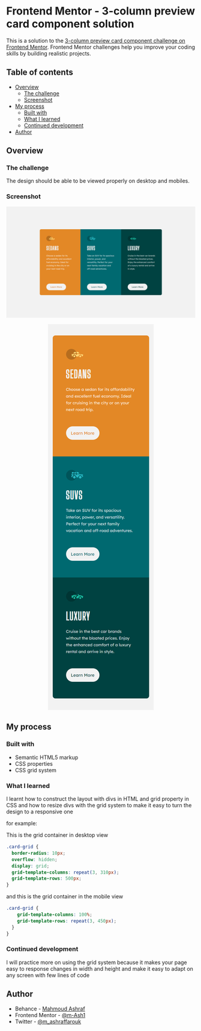 # Frontend Mentor - 3-column preview card component solution

This is a solution to the [3-column preview card component challenge on Frontend Mentor](https://www.frontendmentor.io/challenges/3column-preview-card-component-pH92eAR2-). Frontend Mentor challenges help you improve your coding skills by building realistic projects. 

## Table of contents

- [Overview](#overview)
  - [The challenge](#the-challenge)
  - [Screenshot](#screenshot)
- [My process](#my-process)
  - [Built with](#built-with)
  - [What I learned](#what-i-learned)
  - [Continued development](#continued-development)
- [Author](#author)


## Overview

### The challenge

The design should be able to be viewed properly on desktop and mobiles.

### Screenshot

![desktop view](./screenshots/project-7.png)
<p align="center">
  <img src="./screenshots/project-7-mobile.png">
</p>

## My process

### Built with

- Semantic HTML5 markup
- CSS properties
- CSS grid system

### What I learned

I learnt how to construct the layout with divs in HTML and grid property in CSS and how to resize divs with the grid system to make it easy to turn the design to a responsive one

for example:

This is the grid container in desktop view
```css
.card-grid {
  border-radius: 10px;
  overflow: hidden;
  display: grid;
  grid-template-columns: repeat(3, 310px);
  grid-template-rows: 500px;
}
```
and this is the grid container in the mobile view
```css
.card-grid {
    grid-template-columns: 100%;
    grid-template-rows: repeat(3, 450px);
  }
}
```


### Continued development

I will practice more on using the grid system because it makes your page easy to response changes in width and height and make it easy to adapt on any screen with few lines of code

## Author

- Behance - [Mahmoud Ashraf](https://www.behance.net/m_ashraffarouk/)
- Frontend Mentor - [@m-Ash1](https://www.frontendmentor.io/profile/m-Ash1)
- Twitter - [@m_ashraffarouk](https://www.twitter.com/m_ashraffarouk)



